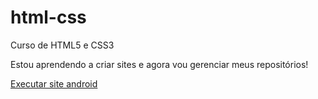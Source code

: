 # html-css
 Curso de  HTML5 e CSS3

Estou aprendendo a criar sites e agora vou gerenciar meus repositórios!

<a href="https://robsoncaliban.github.io/html-css/exercicios/pacote-projeto-d010/android-site.html"> Executar site android </a>